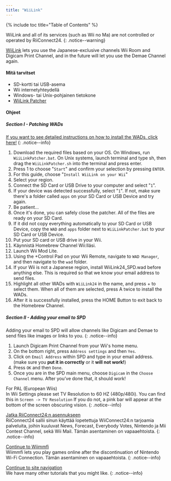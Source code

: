 ```yaml
---
title: "WiiLink"
---
```


{% include toc title="Table of Contents" %}

WiiLink and all of its services (such as Wii no Ma) are not controlled or operated by RiiConnect24.
{: .notice--warning}

[WiiLink](https://wiilink24.com/) lets you use the Japanese-exclusive channels Wii Room and Digicam Print Channel, and in the future will let you use the Demae Channel again.

#### Mitä tarvitset

* SD-kortti tai USB-asema
* Wii internetyhteydellä
* Windows- tai Unix-pohjainen tietokone
* [WiiLink Patcher](https://github.com/WiiLink24/WiiLink24-Patcher/releases)

#### Ohjeet

##### Section I - Patching WADs

[If you want to see detailed instructions on how to install the WADs, click here!](wiimodlite)
{: .notice--info}

1. Download the required files based on your OS. On Windows, run `WiiLinkPatcher.bat`. On Unix systems, launch terminal and type sh, then drag the `WiiLinkPatcher.sh` into the terminal and press enter.
2. Press 1 to choose "`Start`" and confirm your selection by pressing `ENTER`.
3. For this guide, choose "`Install WiiLink on your Wii`"
4. Select your region.
5. Connect the SD Card or USB Drive to your computer and select "`1`".
6. If your device was detected successfully, select "`1`". If not, make sure there's a folder called `apps` on your SD Card or USB Device and try again.
7. Be patient...
8. Once it's done, you can safely close the patcher. All of the files are ready on your SD Card.
9. If it did not copy everything automatically to your SD Card or USB Device, copy the `WAD` and `apps` folder next to `WiiLinkPatcher.bat` to your SD Card or USB Device.
10. Put your SD card or USB drive in your Wii.
11. Käynnistä Homebrew Channel Wii:lläsi.
12. Launch Wii Mod Lite.
13. Using the +Control Pad on your Wii Remote, navigate to `WAD Manager`, and then navigate to the `wad` folder.
14. If your Wii is not a Japanese region, install WiiLink24_SPD.wad before anything else. This is required so that we know your email address to send files.
15. Highlight all other WADs with `WiiLink24` in the name, and press + to select them. When all of them are selected, press A twice to install the WADs.
16. After it is successfully installed, press the HOME Button to exit back to the Homebrew Channel.

##### Section II - Adding your email to SPD

Adding your email to SPD will allow channels like Digicam and Demae to send files like images or links to you.
{: .notice--info}

1. Launch Digicam Print Channel from your Wii's home menu.
2. On the bottom right, press `Address settings` and then `Yes`.
3. Click on `Email Address` within SPD and type in your email address. (make sure you **put it in correctly** or it **will not work!**)
4. Press `OK` and then `Done`.
5. Once you are in the SPD main menu, choose `Digicam` in the `Choose Channel` menu. After you’ve done that, it should work!

For PAL (European Wiis)<br> In Wii Settings please set TV Resolution to 60 HZ (480p/480i). You can find this in `Screen -> TV Resolution` If you do not, a pink bar will appear at the bottom of the screen obscuring vision.
{: .notice--info}

[Jatka RiiConnect24:n asennukseen](riiconnect24)<br> RiiConnect24 sallii sinun käyttää lopetettuja WiiConnect24:n tarjoamia palveluita, joihin kuuluvat News, Forecast, Everybody Votes, Nintendo ja Mii Contest Channel, sekä Wii Mail. Tämän asentaminen on vapaaehtoista.
{: .notice--info}

[Continue to Wiimmfi](wiimmfi)<br> Wiimmfi lets you play games online after the discontinuation of Nintendo Wi-Fi Connection. Tämän asentaminen on vapaaehtoista.
{: .notice--info}

[Continue to site navigation](site-navigation)<br> We have many other tutorials that you might like.
{: .notice--info}
